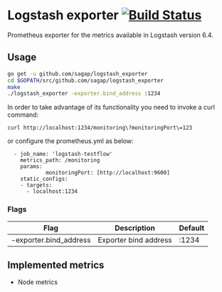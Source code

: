 # Logstash exporter   [![Build Status](https://travis-ci.org/sagap/logstash_exporter.svg?branch=master)](https://travis-ci.org/sagap/logstash_exporter)
Prometheus exporter for the metrics available in Logstash version 6.4.  
  
## Usage  
  
```bash  
go get -u github.com/sagap/logstash_exporter  
cd $GOPATH/src/github.com/sagap/logstash_exporter  
make  
./logstash_exporter -exporter.bind_address :1234  
```  
  
In order to take advantage of its functionality you need to invoke a curl command:  
```
curl http://localhost:1234/monitoring\?monitoringPort\=123  
```
or configure the prometheus.yml as below:    
```
  - job_name: 'logstash-testflow'  
    metrics_path: /monitoring  
    params:  
            monitoringPort: [http://localhost:9600]  
    static_configs:  
    - targets:  
      - localhost:1234  
```

  
### Flags  
Flag | Description | Default  
-----|-------------|---------  
-exporter.bind_address | Exporter bind address | :1234
  
## Implemented metrics  
* Node metrics
